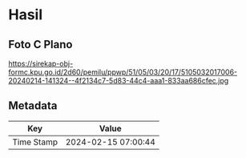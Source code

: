 # Hasil

## Foto C Plano

https://sirekap-obj-formc.kpu.go.id/2d60/pemilu/ppwp/51/05/03/20/17/5105032017006-20240214-141324--4f2134c7-5d83-44c4-aaa1-833aa686cfec.jpg


## Metadata

| Key        | Value               |
| ---------- | ------------------- |
| Time Stamp | 2024-02-15 07:00:44 |



